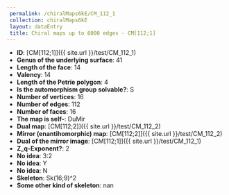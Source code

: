 ```yaml
--- 
 permalink: /chiralMaps6kE/CM_112_1 
 collection: chiralMaps6kE
 layout: dataEntry
 title: Chiral maps up to 6000 edges - CM[112;1]
---
```


- **ID**: [CM[112;1]]({{ site.url }}/test/CM_112_1)
- **Genus of the underlying surface**: 41
- **Length of the face**: 14
- **Valency**: 14
- **Length of the Petrie polygon**: 4
- **Is the automorphism group solvable?**: S
- **Number of vertices**: 16
- **Number of edges**: 112
- **Number of faces**: 16
- **The map is self-**: DuMir
- **Dual map**: [CM[112;2]]({{ site.url }}/test/CM_112_2)
- **Mirror (enantihomorphic) map**: [CM[112;2]]({{ site.url }}/test/CM_112_2)
- **Dual of the mirror image**: [CM[112;1]]({{ site.url }}/test/CM_112_1)
- **Z_q-Exponent?**: 2
- **No idea**:  3:2
- **No idea**: Y
- **No idea**: N
- **Skeleton**: Sk(16;9)^2
- **Some other kind of skeleton**: nan
